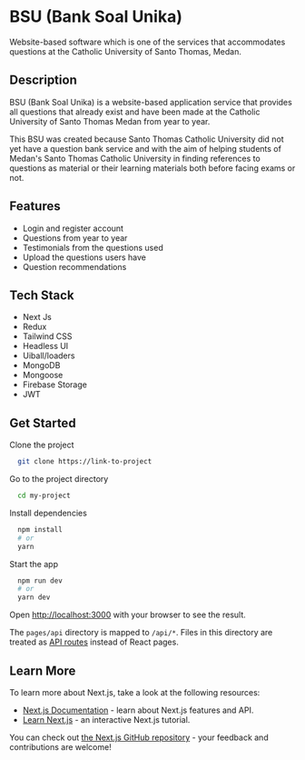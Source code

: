 
# BSU (Bank Soal Unika)

Website-based software which is one of the services that accommodates questions at the Catholic University of Santo Thomas, Medan.

## Description
BSU (Bank Soal Unika) is a website-based application service that provides all questions that already exist and have been made at the Catholic University of Santo Thomas Medan from year to year.

This BSU was created because Santo Thomas Catholic University did not yet have a question bank service and with the aim of helping students of Medan's Santo Thomas Catholic University in finding references to questions as material or their learning materials both before facing exams or not.



## Features

- Login and register account
- Questions from year to year
- Testimonials from the questions used
- Upload the questions users have
- Question recommendations


## Tech Stack

- Next Js
- Redux
- Tailwind CSS
- Headless UI
- Uiball/loaders
- MongoDB
- Mongoose
- Firebase Storage
- JWT



## Get Started

Clone the project

```bash
  git clone https://link-to-project
```

Go to the project directory

```bash
  cd my-project
```

Install dependencies

```bash
  npm install
  # or
  yarn
```

Start the app

```bash
  npm run dev
  # or
  yarn dev
```

Open [http://localhost:3000](http://localhost:3009) with your browser to see the result.

The `pages/api` directory is mapped to `/api/*`. Files in this directory are treated as [API routes](https://nextjs.org/docs/api-routes/introduction) instead of React pages.

## Learn More

To learn more about Next.js, take a look at the following resources:

- [Next.js Documentation](https://nextjs.org/docs) - learn about Next.js features and API.
- [Learn Next.js](https://nextjs.org/learn) - an interactive Next.js tutorial.

You can check out [the Next.js GitHub repository](https://github.com/vercel/next.js/) - your feedback and contributions are welcome!
